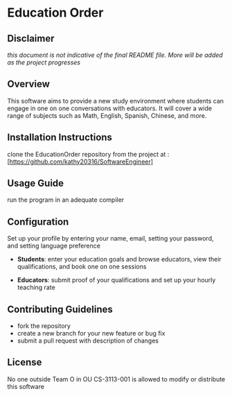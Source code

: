 # Education Order 

## Disclaimer
_this document is not indicative of the final README file. More will be added as the project progresses_

## Overview
This software aims to provide a new study environment  where students can engage in one on one conversations with educators. It will cover a wide range of subjects such as Math, English, Spanish, Chinese, and more.

## Installation Instructions
clone the EducationOrder repository from the project at :
[https://github.com/kathy20316/SoftwareEngineer]

## Usage Guide
run the program in an adequate compiler

## Configuration
Set up your profile by entering your name, email, setting your password, and setting language preference

- **Students**: enter your education goals and browse educators, view their qualifications, and book one on one sessions

- **Educators**: submit proof of your qualifications and set up your hourly teaching rate

## Contributing Guidelines
- fork the repository
- create a new branch for your new feature or bug fix
- submit a pull request with description of changes

## License
No one outside Team O in OU CS-3113-001 is allowed to modify or distribute this software
